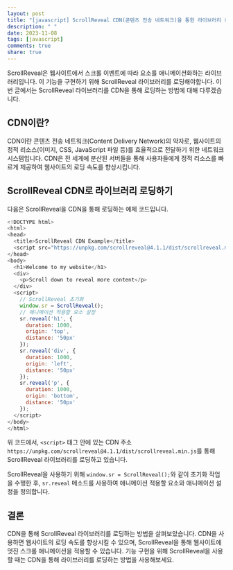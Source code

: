 ```yaml
---
layout: post
title: "[javascript] ScrollReveal CDN(콘텐츠 전송 네트워크)을 통한 라이브러리 로딩 방법"
description: " "
date: 2023-11-08
tags: [javascript]
comments: true
share: true
---
```


ScrollReveal은 웹사이트에서 스크롤 이벤트에 따라 요소를 애니메이션화하는 라이브러리입니다. 이 기능을 구현하기 위해 ScrollReveal 라이브러리를 로딩해야합니다. 이번 글에서는 ScrollReveal 라이브러리를 CDN을 통해 로딩하는 방법에 대해 다루겠습니다.

## CDN이란?

CDN이란 콘텐츠 전송 네트워크(Content Delivery Network)의 약자로, 웹사이트의 정적 리소스(이미지, CSS, JavaScript 파일 등)를 효율적으로 전달하기 위한 네트워크 시스템입니다. CDN은 전 세계에 분산된 서버들을 통해 사용자들에게 정적 리소스를 빠르게 제공하여 웹사이트의 로딩 속도를 향상시킵니다.

## ScrollReveal CDN로 라이브러리 로딩하기

다음은 ScrollReveal을 CDN을 통해 로딩하는 예제 코드입니다.

```javascript
<!DOCTYPE html>
<html>
<head>
  <title>ScrollReveal CDN Example</title>
  <script src="https://unpkg.com/scrollreveal@4.1.1/dist/scrollreveal.min.js"></script>
</head>
<body>
  <h1>Welcome to my website</h1>
  <div>
    <p>Scroll down to reveal more content</p>
  </div>
  <script>
    // ScrollReveal 초기화
    window.sr = ScrollReveal();
    // 애니메이션 적용할 요소 설정
    sr.reveal('h1', {
      duration: 1000,
      origin: 'top',
      distance: '50px'
    });
    sr.reveal('div', {
      duration: 1000,
      origin: 'left',
      distance: '50px'
    });
    sr.reveal('p', {
      duration: 1000,
      origin: 'bottom',
      distance: '50px'
    });
  </script>
</body>
</html>
```

위 코드에서, `<script>` 태그 안에 있는 CDN 주소 `https://unpkg.com/scrollreveal@4.1.1/dist/scrollreveal.min.js`를 통해 ScrollReveal 라이브러리를 로딩하고 있습니다.

ScrollReveal을 사용하기 위해 `window.sr = ScrollReveal();`와 같이 초기화 작업을 수행한 후, `sr.reveal` 메소드를 사용하여 애니메이션 적용할 요소와 애니메이션 설정을 정의합니다.

## 결론

CDN을 통해 ScrollReveal 라이브러리를 로딩하는 방법을 살펴보았습니다. CDN을 사용하면 웹사이트의 로딩 속도를 향상시킬 수 있으며, ScrollReveal을 통해 웹사이트에 멋진 스크롤 애니메이션을 적용할 수 있습니다. 기능 구현을 위해 ScrollReveal을 사용할 때는 CDN을 통해 라이브러리를 로딩하는 방법을 사용해보세요.
```